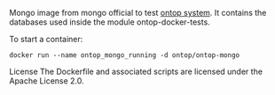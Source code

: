 Mongo image from mongo official to test [ontop system](https://github.com/ontop/ontop). It contains the databases used inside the module ontop-docker-tests.

To start a container:
```
docker run --name ontop_mongo_running -d ontop/ontop-mongo

```
License
The Dockerfile and associated scripts are licensed under the Apache License 2.0. 